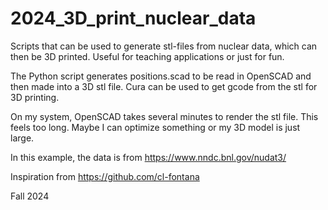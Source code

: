 # 2024_3D_print_nuclear_data
Scripts that can be used to generate stl-files from nuclear data, which can then be 3D printed. Useful for teaching applications or just for fun. 

The Python script generates positions.scad to be read in OpenSCAD and then made into a 3D stl file. Cura can be used to get gcode from the stl for 3D printing. 

On my system, OpenSCAD takes several minutes to render the stl file. This feels too long. Maybe I can optimize something or my 3D model is just large. 

In this example, the data is from https://www.nndc.bnl.gov/nudat3/

Inspiration from https://github.com/cl-fontana

Fall 2024

